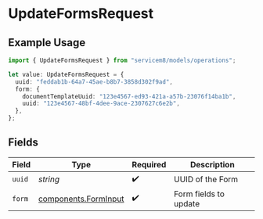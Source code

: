 # UpdateFormsRequest

## Example Usage

```typescript
import { UpdateFormsRequest } from "servicem8/models/operations";

let value: UpdateFormsRequest = {
  uuid: "feddab1b-64a7-45ae-b8b7-3858d302f9ad",
  form: {
    documentTemplateUuid: "123e4567-ed93-421a-a57b-23076f14ba1b",
    uuid: "123e4567-48bf-4dee-9ace-2307627c6e2b",
  },
};
```

## Fields

| Field                                                        | Type                                                         | Required                                                     | Description                                                  |
| ------------------------------------------------------------ | ------------------------------------------------------------ | ------------------------------------------------------------ | ------------------------------------------------------------ |
| `uuid`                                                       | *string*                                                     | :heavy_check_mark:                                           | UUID of the Form                                             |
| `form`                                                       | [components.FormInput](../../models/components/forminput.md) | :heavy_check_mark:                                           | Form fields to update                                        |
